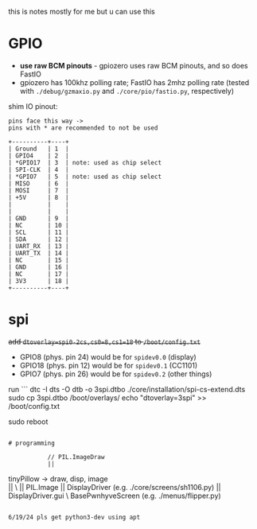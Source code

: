 this is notes mostly for me but u can use this

# GPIO
- **use raw BCM pinouts** - gpiozero uses raw BCM pinouts, and so does FastIO
- gpiozero has 100khz polling rate; FastIO has 2mhz polling rate (tested with `./debug/gzmaxio.py` and `./core/pio/fastio.py`, respectively)

shim IO pinout:
```
pins face this way ->
pins with * are recommended to not be used

+----------+----+
| Ground   | 1  |
| GPIO4    | 2  |
| *GPIO17  | 3  | note: used as chip select
| SPI-CLK  | 4  |
| *GPIO7   | 5  | note: used as chip select
| MISO     | 6  |
| MOSI     | 7  |
| +5V      | 8  |
|          |    |
|          |    |
| GND      | 9  |
| NC       | 10 |
| SCL      | 11 |
| SDA      | 12 |
| UART_RX  | 13 |
| UART_TX  | 14 |
| NC       | 15 |
| GND      | 16 |
| NC       | 17 |
| 3V3      | 18 |
+----------+----+
```

# spi
~~add `dtoverlay=spi0-2cs,cs0=8,cs1=18` to `/boot/config.txt`~~  
- GPIO8 (phys. pin 24) would be for `spidev0.0` (display)
- GPIO18 (phys. pin 12) would be for `spidev0.1` (CC1101)
- GPIO7 (phys. pin 26) would be for `spidev0.2` (other things)

run ```
dtc -I dts -O dtb -o 3spi.dtbo ./core/installation/spi-cs-extend.dts
sudo cp 3spi.dtbo /boot/overlays/
echo "dtoverlay=3spi" >> /boot/config.txt

sudo reboot
```

# programming
```
               // PIL.ImageDraw
               ||
tinyPillow -> draw, disp, image  
                     ||    \\
                     ||     PIL.Image
                     ||
                 DisplayDriver (e.g. ./core/screens/sh1106.py)
                     ||
               DisplayDriver.gui
                     \\
                      BasePwnhyveScreen (e.g. ./menus/flipper.py)
```

6/19/24 pls get python3-dev using apt